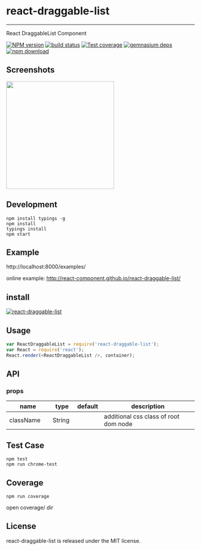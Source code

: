 # react-draggable-list
---

React DraggableList Component


[![NPM version][npm-image]][npm-url]
[![build status][travis-image]][travis-url]
[![Test coverage][coveralls-image]][coveralls-url]
[![gemnasium deps][gemnasium-image]][gemnasium-url]
[![npm download][download-image]][download-url]

[npm-image]: http://img.shields.io/npm/v/react-draggable-list.svg?style=flat-square
[npm-url]: http://npmjs.org/package/react-draggable-list
[travis-image]: https://img.shields.io/travis/react-component/react-draggable-list.svg?style=flat-square
[travis-url]: https://travis-ci.org/react-component/react-draggable-list
[coveralls-image]: https://img.shields.io/coveralls/react-component/react-draggable-list.svg?style=flat-square
[coveralls-url]: https://coveralls.io/r/react-component/react-draggable-list?branch=master
[gemnasium-image]: http://img.shields.io/gemnasium/react-component/react-draggable-list.svg?style=flat-square
[gemnasium-url]: https://gemnasium.com/react-component/react-draggable-list
[node-image]: https://img.shields.io/badge/node.js-%3E=_0.10-green.svg?style=flat-square
[node-url]: http://nodejs.org/download/
[download-image]: https://img.shields.io/npm/dm/react-draggable-list.svg?style=flat-square
[download-url]: https://npmjs.org/package/react-draggable-list


## Screenshots

<img src="" width="288"/>


## Development

```
npm install typings -g
npm install
typings install
npm start
```

## Example

http://localhost:8000/examples/


online example: http://react-component.github.io/react-draggable-list/


## install


[![react-draggable-list](https://nodei.co/npm/react-draggable-list.png)](https://npmjs.org/package/react-draggable-list)


## Usage

```js
var ReactDraggableList = require('react-draggable-list');
var React = require('react');
React.render(<ReactDraggableList />, container);
```

## API

### props

<table class="table table-bordered table-striped">
    <thead>
    <tr>
        <th style="width: 100px;">name</th>
        <th style="width: 50px;">type</th>
        <th style="width: 50px;">default</th>
        <th>description</th>
    </tr>
    </thead>
    <tbody>
        <tr>
          <td>className</td>
          <td>String</td>
          <td></td>
          <td>additional css class of root dom node</td>
        </tr>
    </tbody>
</table>


## Test Case

```
npm test
npm run chrome-test
```

## Coverage

```
npm run coverage
```

open coverage/ dir

## License

react-draggable-list is released under the MIT license.
